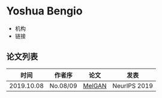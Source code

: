 # Yoshua Bengio

- 机构
- 链接

## 论文列表

| 时间 | 作者序 | 论文 | 发表 |
|:-:|:-:|---|---|
| 2019.10.08 | No.08/09 | [MelGAN](../Models/TTS3_Vocoder/2019.10.08_MelGAN.md) | NeurIPS 2019 |